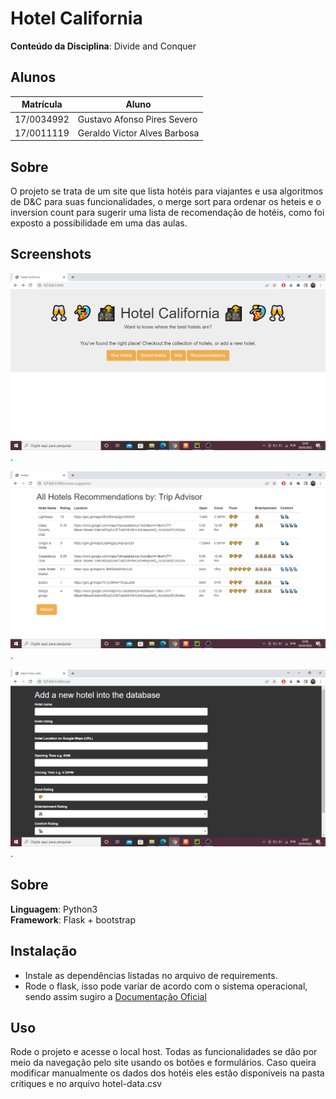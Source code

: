 # Hotel California

**Conteúdo da Disciplina**: Divide and Conquer<br>

## Alunos

|Matrícula | Aluno |
| ----------- | ------------------------------|
| 17/0034992  |  Gustavo Afonso Pires Severo  |
| 17/0011119  |  Geraldo Victor Alves Barbosa |


## Sobre
O projeto se trata de um site que lista hotéis para viajantes e usa algoritmos de D&C para suas funcionalidades, o merge sort para ordenar os heteis e o inversion count para 
sugerir uma lista de recomendação de hotéis, como foi exposto a possibilidade em uma das aulas. 

## Screenshots
![alt text](imgs/print_1.png).


![alt text](imgs/print_2.png).


![alt text](imgs/print_3.png).

## Sobre 
**Linguagem**: Python3<br>
**Framework**: Flask + bootstrap<br>

## Instalação
- Instale as dependências listadas no arquivo de requirements.
- Rode o flask, isso pode variar de acordo com o sistema operacional, sendo assim sugiro a [Documentação Oficial](https://flask.palletsprojects.com/en/2.0.x/quickstart/#a-minimal-application)

## Uso 
Rode o projeto e acesse o local host.
Todas as funcionalidades se dão por meio da navegação pelo site usando os botões e formulários.
Caso queira modificar manualmente os dados dos hotéis eles estão disponíveis na pasta critiques e no arquivo hotel-data.csv
